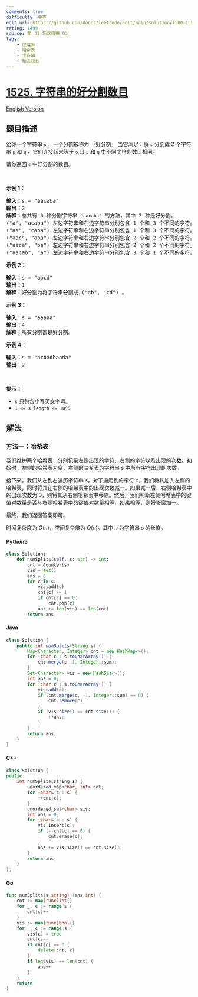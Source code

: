 ```yaml
---
comments: true
difficulty: 中等
edit_url: https://github.com/doocs/leetcode/edit/main/solution/1500-1599/1525.Number%20of%20Good%20Ways%20to%20Split%20a%20String/README.md
rating: 1499
source: 第 31 场双周赛 Q3
tags:
    - 位运算
    - 哈希表
    - 字符串
    - 动态规划
---
```


<!-- problem:start -->

# [1525. 字符串的好分割数目](https://leetcode.cn/problems/number-of-good-ways-to-split-a-string)

[English Version](/solution/1500-1599/1525.Number%20of%20Good%20Ways%20to%20Split%20a%20String/README_EN.md)

## 题目描述

<!-- description:start -->

<p>给你一个字符串&nbsp;<code>s</code>&nbsp;，一个分割被称为 「好分割」&nbsp;当它满足：将&nbsp;<code>s</code>&nbsp;分割成 2 个字符串&nbsp;<code>p</code> 和&nbsp;<code>q</code>&nbsp;，它们连接起来等于&nbsp;<code>s</code>&nbsp;且 <code>p</code>&nbsp;和 <code>q</code>&nbsp;中不同字符的数目相同。</p>

<p>请你返回 <code>s</code>&nbsp;中好分割的数目。</p>

<p>&nbsp;</p>

<p><strong>示例 1：</strong></p>

<pre><strong>输入：</strong>s = &quot;aacaba&quot;
<strong>输出：</strong>2
<strong>解释：</strong>总共有 5 种分割字符串 <code>&quot;aacaba&quot;</code> 的方法，其中 2 种是好分割。
(&quot;a&quot;, &quot;acaba&quot;) 左边字符串和右边字符串分别包含 1 个和 3 个不同的字符。
(&quot;aa&quot;, &quot;caba&quot;) 左边字符串和右边字符串分别包含 1 个和 3 个不同的字符。
(&quot;aac&quot;, &quot;aba&quot;) 左边字符串和右边字符串分别包含 2 个和 2 个不同的字符。这是一个好分割。
(&quot;aaca&quot;, &quot;ba&quot;) 左边字符串和右边字符串分别包含 2 个和 2 个不同的字符。这是一个好分割。
(&quot;aacab&quot;, &quot;a&quot;) 左边字符串和右边字符串分别包含 3 个和 1 个不同的字符。
</pre>

<p><strong>示例 2：</strong></p>

<pre><strong>输入：</strong>s = &quot;abcd&quot;
<strong>输出：</strong>1
<strong>解释：</strong>好分割为将字符串分割成 (&quot;ab&quot;, &quot;cd&quot;) 。
</pre>

<p><strong>示例 3：</strong></p>

<pre><strong>输入：</strong>s = &quot;aaaaa&quot;
<strong>输出：</strong>4
<strong>解释：</strong>所有分割都是好分割。</pre>

<p><strong>示例 4：</strong></p>

<pre><strong>输入：</strong>s = &quot;acbadbaada&quot;
<strong>输出：</strong>2
</pre>

<p>&nbsp;</p>

<p><strong>提示：</strong></p>

<ul>
	<li><code>s</code>&nbsp;只包含小写英文字母。</li>
	<li><code>1 &lt;= s.length &lt;= 10^5</code></li>
</ul>

<!-- description:end -->

## 解法

<!-- solution:start -->

### 方法一：哈希表

我们维护两个哈希表，分别记录左侧出现的字符、右侧的字符以及出现的次数。初始时，左侧的哈希表为空，右侧的哈希表为字符串 $s$ 中所有字符出现的次数。

接下来，我们从左到右遍历字符串 $s$，对于遍历到的字符 $c$，我们将其加入左侧的哈希表，同时将其在右侧的哈希表中的出现次数减一。如果减一后，右侧哈希表中的出现次数为 0，则将其从右侧哈希表中移除。然后，我们判断左侧哈希表中的键值对数量是否与右侧哈希表中的键值对数量相等，如果相等，则将答案加一。

最终，我们返回答案即可。

时间复杂度为 $O(n)$，空间复杂度为 $O(n)$。其中 $n$ 为字符串 $s$ 的长度。

<!-- tabs:start -->

#### Python3

```python
class Solution:
    def numSplits(self, s: str) -> int:
        cnt = Counter(s)
        vis = set()
        ans = 0
        for c in s:
            vis.add(c)
            cnt[c] -= 1
            if cnt[c] == 0:
                cnt.pop(c)
            ans += len(vis) == len(cnt)
        return ans
```

#### Java

```java
class Solution {
    public int numSplits(String s) {
        Map<Character, Integer> cnt = new HashMap<>();
        for (char c : s.toCharArray()) {
            cnt.merge(c, 1, Integer::sum);
        }
        Set<Character> vis = new HashSet<>();
        int ans = 0;
        for (char c : s.toCharArray()) {
            vis.add(c);
            if (cnt.merge(c, -1, Integer::sum) == 0) {
                cnt.remove(c);
            }
            if (vis.size() == cnt.size()) {
                ++ans;
            }
        }
        return ans;
    }
}
```

#### C++

```cpp
class Solution {
public:
    int numSplits(string s) {
        unordered_map<char, int> cnt;
        for (char& c : s) {
            ++cnt[c];
        }
        unordered_set<char> vis;
        int ans = 0;
        for (char& c : s) {
            vis.insert(c);
            if (--cnt[c] == 0) {
                cnt.erase(c);
            }
            ans += vis.size() == cnt.size();
        }
        return ans;
    }
};
```

#### Go

```go
func numSplits(s string) (ans int) {
	cnt := map[rune]int{}
	for _, c := range s {
		cnt[c]++
	}
	vis := map[rune]bool{}
	for _, c := range s {
		vis[c] = true
		cnt[c]--
		if cnt[c] == 0 {
			delete(cnt, c)
		}
		if len(vis) == len(cnt) {
			ans++
		}
	}
	return
}
```

<!-- tabs:end -->

<!-- solution:end -->

<!-- problem:end -->
